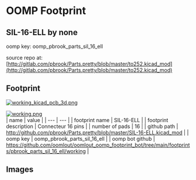# OOMP Footprint  
## SIL-16-ELL  by none  
  
oomp key: oomp_pbrook_parts_sil_16_ell  
  
source repo at: [http://gitlab.com/pbrook/Parts.pretty/blob/master/to252.kicad_mod](http://gitlab.com/pbrook/Parts.pretty/blob/master/to252.kicad_mod)  
## Footprint  
  
[![working_kicad_pcb_3d.png](working_kicad_pcb_3d_600.png)](working_kicad_pcb_3d.png)  
  
[![working.png](working_600.png)](working.png)  
| name | value | 
| --- | --- | 
| footprint name | SIL-16-ELL | 
| footprint description | Connecteur 16 pins | 
| number of pads | 16 | 
| github path | http://github.com/pbrook/Parts.pretty/blob/master/SIL-16-ELL.kicad_mod | 
| oomp key | oomp_pbrook_parts_sil_16_ell | 
| oomp bot github | https://github.com/oomlout/oomlout_oomp_footprint_bot/tree/main/footprints/pbrook_parts_sil_16_ell/working | 
## Images  
